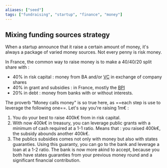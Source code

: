 ```yaml
---
aliases: ["seed"]
tags: ["fundraising", "startup", "finance", "money"]
---
```


## Mixing funding sources strategy
When a startup announce that it raise a certain amount of money, it's always a package of varied money sources. Not every penny is risk money. 

In France, the common way to raise money is to make a 40/40/20 split share with :
- 40% in risk capital : money from BA and/or [VC](VC%20lists.md) in exchange of company shares
- 40% in grant and subsidies : in France, mostly the [BPI](https://www.bpifrance.fr/)
- 20% in debt : money from banks with or without interests. 

The proverb "Money calls money" is so true here, as ==each step is use to leverage the following one==. Let's say you're raising 1m€ :
1. You do your best to raise 400k€ from in risk capital. 
2. With now 400k€ in treasury, you can leverage public grants with a minimum of cash required at a 1-1 ratio. Means that : you raised 400k€, the subsidy abounds another 400k€. 
3. The publics subsidies comes not only with money but also with states guaranties. Using this guaranty, you can go to the bank and leverage a loan at a 1-2 ratio. The bank is now more akind to accept, because you both have states guaranties from your previous money round and a significant financial contribution. 